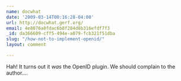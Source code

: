 ```yaml
---
name: docwhat
date: '2009-03-14T00:16:28-04:00'
url: http://docwhat.gerf.org/
email: 4e8076a0fdac6b8f284d8b316efdf7f3
_id: da366609-cff5-494e-a079-fcb321f51dba
slug: "/how-not-to-implement-openid/"
layout: comment

---
```


Hah!  It turns out it <i>was</i> the OpenID plugin.  We should complain to the author....
